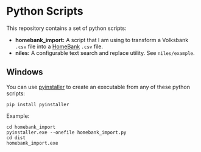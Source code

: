 # Python Scripts

This repository contains a set of python scripts:

- **homebank_import:** A script that I am using to transform a Volksbank `.csv`
  file into a [HomeBank](http://homebank.free.fr/en/index.php) `.csv` file.
- **niles:** A configurable text search and replace utility. See `niles/example`.

## Windows

You can use [pyinstaller](http://www.pyinstaller.org/) to create an executable
from any of these python scripts:

``` shell
pip install pyinstaller
```

Example:

``` shell
cd homebank_import
pyinstaller.exe --onefile homebank_import.py
cd dist
homebank_import.exe
```
